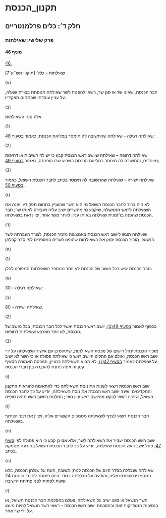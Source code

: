 # תקנון_הכנסת

## חלק ד׳: כלים פרלמנטריים

### פרק שלישי: שאילתות

#### סעיף 46

[46.](https://he.wikisource.org/wiki/תקנון_הכנסת#s_yp_46)

שאילתות – כללי [תיקון: תש״ע־7]

(א)

חבר הכנסת, שאינו שר או סגן שר, רשאי להפנות לשר שאילתה מנוסחת בצורת שאלה, על עניין עובדתי שבתחום תפקידיו.

(ב)

אלה סוגי השאילתות:

(1)

שאילתה רגילה – שאילתה שהתשובה לה תימסר במליאת הכנסת, כאמור [בסעיף 48](https://he.wikisource.org/wiki/תקנון_הכנסת#s_yp_48);

(2)

שאילתה
דחופה – שאילתה שיושב ראש הכנסת קבע כי יש לה חשיבות או דחיפות מיוחדים,
והתשובה לה תימסר במליאת הכנסת בשבוע שבו הופנתה, כאמור [בסעיף 49](https://he.wikisource.org/wiki/תקנון_הכנסת#s_yp_49);

(3)

שאילתה ישירה – שאילתה שהתשובה לה תימסר בכתב לחבר הכנסת השואל, כאמור [בסעיף 50](https://he.wikisource.org/wiki/תקנון_הכנסת#s_yp_50).

(ג)

לא היה
ברור לחבר הכנסת השואל מי הוא השר שהעניין בתחום תפקידיו, יפנה את השאילתה
לראש הממשלה, שיקבע מי מהשרים ישיב עליה ויעבירה לאותו שר; חבר הכנסת שהפנה
בו־זמנית שאילתה באותו עניין ליותר משר אחד, יציין זאת בשאילתה.

(ד)

שאילתה
תוגש ליושב ראש הכנסת באמצעות מזכיר הכנסת, לצורך העברתה לשר הנשאל; מזכיר
הכנסת יסמן את השאילתות שהופנו לשרים במספרים לפי סדר קבלתן.

(ה)

(1)

חבר הכנסת יגיש בכל מושב של הכנסת לא יותר ממספר השאילתות המפורט להלן:

(א)

שאילתה רגילה – 30;

(ב)

שאילתה ישירה – 80.

(2)

בכפוף לאמור [בסעיף 49(ב)](https://he.wikisource.org/wiki/תקנון_הכנסת#s_yp_49), יושב ראש הכנסת יאשר לכל חבר הכנסת, בכל מושב של הכנסת, לא יותר מארבע שאילתות דחופות.

(3)

מזכיר
הכנסת ינהל רישום של מכסת השאילתות, שתתעדכן עם אישור השאילתה על ידי יושב
ראש הכנסת, ואולם אם החליט היושב ראש כי שאילתה פסולה או כי השר לא ישיב על
שאילתה כאמור [בסעיף 47(ג)](https://he.wikisource.org/wiki/תקנון_הכנסת#s_yp_47), לא תבוא השאילתה במניין; המכסה האמורה בסעיף קטן זה אינה ניתנת להעברה בין חברי הכנסת.

(ו)

יושב ראש
הכנסת רשאי לשנות את נוסח השאילתה כדי להתאימה להוראות התקנון והתקדימים;
שינה יושב ראש הכנסת את נוסח השאילתה, יודיע על כך לחבר הכנסת השואל, שיהיה
רשאי לבקש מהיושב ראש עיון חוזר; החלטת היושב ראש תהיה סופית.

(ז)

חבר הכנסת רשאי לצרף לשאילתה מסמכים הקשורים אליה, ויציין את דבר הצירוף בשאילתה.

(ח)

יושב ראש הכנסת יעביר את השאילתה לשר, אלא אם כן קבע כי היא פסולה לפי [סעיף 47](https://he.wikisource.org/wiki/תקנון_הכנסת#s_yp_47); פסל יושב ראש הכנסת שאילתה, יודיע על כך לחבר הכנסת השואל בהודעה מנומקת בכתב.

(ט)

שאילתה
שנכללה בסדר היום של הכנסת למתן תשובה, תונח על שולחן הכנסת, בלא המסמכים
שצורפו אליה, והודעה על הכללתה בסדר היום תימסר לחברי הכנסת 24 שעות לפחות
לפני פתיחת הישיבה.

(י)

השר הנשאל
או סגנו ישיב על השאילתה, ואולם בהסכמת חבר הכנסת השואל, או בנסיבות
המצדיקות זאת ובהסכמת יושב ראש הכנסת – רשאי השר הנשאל להיות מיוצג על ידי
שר אחר.